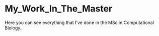 # My_Work_In_The_Master
Here you can see everything that I've done in the MSc in Computational Biology.
